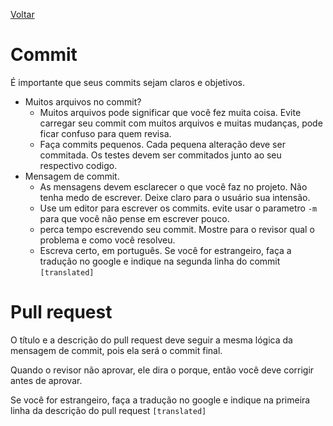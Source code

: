 [Voltar](../menu.md)
# Commit

É importante que seus commits sejam claros e objetivos. 

- Muitos arquivos no commit?
  - Muitos arquivos pode significar que você fez muita coisa. Evite carregar seu commit com muitos arquivos e muitas mudanças, pode ficar confuso para quem revisa.
  - Faça commits pequenos. Cada pequena alteração deve ser commitada. Os testes devem ser commitados junto ao seu respectivo codigo.
- Mensagem de commit.
  - As mensagens devem esclarecer o que você faz no projeto. Não tenha medo de escrever. Deixe claro para o usuário sua intensão.
  - Use um editor para escrever os commits. evite usar o parametro `-m` para que você não pense em escrever pouco.
  - perca tempo escrevendo seu commit. Mostre para o revisor qual o problema e como você resolveu.
  - Escreva certo, em português. Se você for estrangeiro, faça a tradução no google e indique na segunda linha do commit `[translated]`


# Pull request

  O título e a descrição do pull request deve seguir a mesma lógica da mensagem de commit, pois ela será o commit final.

  Quando o revisor não aprovar, ele dira o porque, então você deve corrigir antes de aprovar.

  Se você for estrangeiro, faça a tradução no google e indique na primeira linha da descrição do pull request `[translated]`
